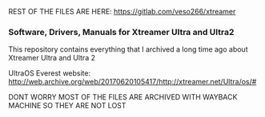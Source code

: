 REST OF THE FILES ARE HERE: https://gitlab.com/veso266/xtreamer
### Software, Drivers, Manuals for Xtreamer Ultra and Ultra2

This repository contains everything that I archived a long time ago about Xtreamer Ultra and Ultra 2

UltraOS Everest website: http://web.archive.org/web/20170620105417/http://xtreamer.net/Ultra/os/#

DONT WORRY MOST OF THE FILES ARE ARCHIVED WITH WAYBACK MACHINE SO THEY ARE NOT LOST
